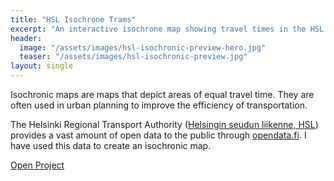 ```yaml
---
title: "HSL Isochrone Trams"
excerpt: "An interactive isochrone map showing travel times in the HSL tram system in Helsinki."
header:
  image: "/assets/images/hsl-isochronic-preview-hero.jpg"
  teaser: "/assets/images/hsl-isochronic-preview.jpg"
layout: single
---
```


Isochronic maps are maps that depict areas of equal travel time. They are often used in urban planning to improve the efficiency of transportation.

The Helsinki Regional Transport Authority ([Helsingin seudun liikenne, HSL](https://www.hsl.fi/)) provides a vast amount of open data to the public through [opendata.fi](https://www.opendata.fi/data/en_GB/organization/helsingin-seudun-liikenne). I have used this data to create an isochronic map.

<a href="https://kujal.github.io/HSL-isochrone-trams/" class="btn btn--primary">Open Project</a>